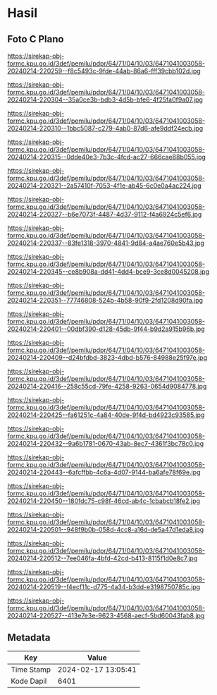 # Hasil

## Foto C Plano

https://sirekap-obj-formc.kpu.go.id/3def/pemilu/pdpr/64/71/04/10/03/6471041003058-20240214-220259--f8c5493c-9fde-44ab-86a6-fff39cbb102d.jpg

https://sirekap-obj-formc.kpu.go.id/3def/pemilu/pdpr/64/71/04/10/03/6471041003058-20240214-220304--35a0ce3b-bdb3-4d5b-bfe6-4f25fa0f9a07.jpg

https://sirekap-obj-formc.kpu.go.id/3def/pemilu/pdpr/64/71/04/10/03/6471041003058-20240214-220310--1bbc5087-c279-4ab0-87d6-afe9ddf24ecb.jpg

https://sirekap-obj-formc.kpu.go.id/3def/pemilu/pdpr/64/71/04/10/03/6471041003058-20240214-220315--0dde40e3-7b3c-4fcd-ac27-666cae88b055.jpg

https://sirekap-obj-formc.kpu.go.id/3def/pemilu/pdpr/64/71/04/10/03/6471041003058-20240214-220321--2a57410f-7053-4f1e-ab45-6c0e0a4ac224.jpg

https://sirekap-obj-formc.kpu.go.id/3def/pemilu/pdpr/64/71/04/10/03/6471041003058-20240214-220327--b6e7073f-4487-4d37-9112-f4a6924c5ef6.jpg

https://sirekap-obj-formc.kpu.go.id/3def/pemilu/pdpr/64/71/04/10/03/6471041003058-20240214-220337--83fe1318-3970-4841-9d84-a4ae760e5b43.jpg

https://sirekap-obj-formc.kpu.go.id/3def/pemilu/pdpr/64/71/04/10/03/6471041003058-20240214-220345--ce8b908a-dd41-4dd4-bce9-3ce8d0045208.jpg

https://sirekap-obj-formc.kpu.go.id/3def/pemilu/pdpr/64/71/04/10/03/6471041003058-20240214-220351--77746808-524b-4b58-90f9-2fd1208d90fa.jpg

https://sirekap-obj-formc.kpu.go.id/3def/pemilu/pdpr/64/71/04/10/03/6471041003058-20240214-220401--00dbf390-d128-45db-9f44-b9d2a915b96b.jpg

https://sirekap-obj-formc.kpu.go.id/3def/pemilu/pdpr/64/71/04/10/03/6471041003058-20240214-220409--d24bfdbd-3823-4dbd-b576-84988e25f97e.jpg

https://sirekap-obj-formc.kpu.go.id/3def/pemilu/pdpr/64/71/04/10/03/6471041003058-20240214-220416--258c55cd-79fe-4258-9263-0654d9084778.jpg

https://sirekap-obj-formc.kpu.go.id/3def/pemilu/pdpr/64/71/04/10/03/6471041003058-20240214-220425--fa61251c-4a84-40de-9f4d-bd4923c93585.jpg

https://sirekap-obj-formc.kpu.go.id/3def/pemilu/pdpr/64/71/04/10/03/6471041003058-20240214-220432--9a6b1781-0670-43ab-8ec7-4361f3bc78c0.jpg

https://sirekap-obj-formc.kpu.go.id/3def/pemilu/pdpr/64/71/04/10/03/6471041003058-20240214-220443--6afcffbb-4c6a-4d07-9144-ba6afe78f69e.jpg

https://sirekap-obj-formc.kpu.go.id/3def/pemilu/pdpr/64/71/04/10/03/6471041003058-20240214-220450--180fdc75-c98f-46cd-ab4c-1cbabcb18fe2.jpg

https://sirekap-obj-formc.kpu.go.id/3def/pemilu/pdpr/64/71/04/10/03/6471041003058-20240214-220501--948f9b0b-058d-4cc8-a16d-de5a47d1eda8.jpg

https://sirekap-obj-formc.kpu.go.id/3def/pemilu/pdpr/64/71/04/10/03/6471041003058-20240214-220512--7ee046fa-4bfd-42cd-b413-8115f1d0e8c7.jpg

https://sirekap-obj-formc.kpu.go.id/3def/pemilu/pdpr/64/71/04/10/03/6471041003058-20240214-220519--f4ecf11c-d775-4a34-b3dd-e3198750785c.jpg

https://sirekap-obj-formc.kpu.go.id/3def/pemilu/pdpr/64/71/04/10/03/6471041003058-20240214-220527--413e7e3e-9623-4568-aecf-5bd60043fab8.jpg


## Metadata

| Key        | Value               |
| ---------- | ------------------- |
| Time Stamp | 2024-02-17 13:05:41 |
| Kode Dapil | 6401                |



